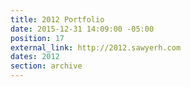 ```yaml
---
title: 2012 Portfolio
date: 2015-12-31 14:09:00 -05:00
position: 17
external_link: http://2012.sawyerh.com
dates: 2012
section: archive
---
```


